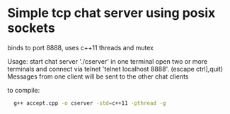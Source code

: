 # Simple tcp chat server using posix sockets

binds to port 8888, uses c++11 threads and mutex

Usage: start chat server './cserver' in one terminal
open two or more terminals and connect via telnet
'telnet localhost 8888'.  (escape ctrl],quit)
Messages from one client will be sent to the other chat clients

to compile:
```bash
  g++ accept.cpp -o cserver -std=c++11 -pthread -g
```
